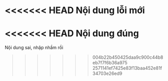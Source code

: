 <<<<<<< HEAD
Nội dung lỗi mới
=======
<<<<<<< HEAD
Nội dung đúng
=======
Nội dung sai, nhập nhầm rồi
>>>>>>> 004b22b450425daa9c900c44b8eb7f7f6b36a975
>>>>>>> 2571141ef7425e83f13baa452e81f34703e26ed9
